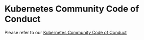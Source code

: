 # Kubernetes Community Code of Conduct

Please refer to our [Kubernetes Community Code of Conduct](https://git.k8s.io/community/code-of-conduct.md)
 

